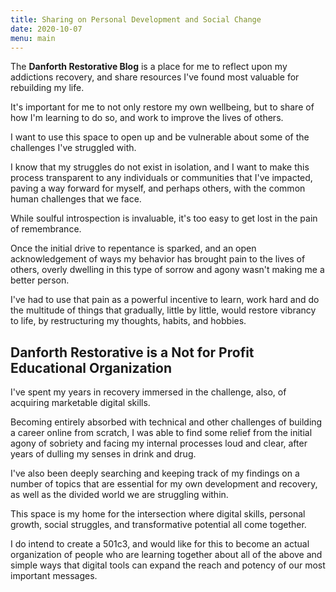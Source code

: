 ```yaml
---
title: Sharing on Personal Development and Social Change
date: 2020-10-07
menu: main
---
```


The **Danforth Restorative Blog** is a place for me to reflect upon my addictions recovery, and share resources I've found most valuable for rebuilding my life. 

It's important for me to not only restore my own wellbeing, but to share of how I'm learning to do so, and work to improve the lives of others.

I want to use this space to open up and be vulnerable about some of the challenges I've struggled with. 

I know that my struggles do not exist in isolation, and I want to make this process transparent to any individuals or communities that I've impacted, paving a way forward for myself, and perhaps others, with the common human challenges that we face.

While soulful introspection is invaluable, it's too easy to get lost in the pain of remembrance. 

Once the initial drive to repentance is sparked, and an open acknowledgement of ways my behavior has brought pain to the lives of others, overly dwelling in this type of sorrow and agony wasn't making me a better person. 

I've had to use that pain as a powerful incentive to learn, work hard and do the multitude of things that gradually, little by little, would restore vibrancy to life, by restructuring my thoughts, habits, and hobbies.

## Danforth Restorative is a Not for Profit Educational Organization

I've spent my years in recovery immersed in the challenge, also, of acquiring marketable digital skills. 

Becoming entirely absorbed with technical and other challenges of building a career online from scratch, I was able to find some relief from the initial agony of sobriety and facing my internal processes loud and clear, after years of dulling my senses in drink and drug.

I've also been deeply searching and keeping track of my findings on a number of topics that are essential for my own development and recovery, as well as the divided world we are struggling within.

This space is my home for the intersection where digital skills, personal growth, social struggles, and transformative potential all come together.

I do intend to create a 501c3, and would like for this to become an actual organization of people who are learning together about all of the above and simple ways that digital tools can expand the reach and potency of our most important messages.
